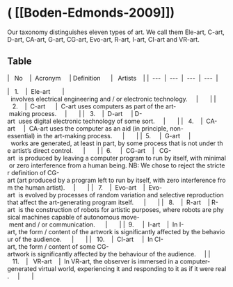 # ( [[Boden-Edmonds-2009]])


Our taxonomy distinguishes eleven types of art. We call them Ele-art, C-art, D-art, CA-art, G-art, CG-art, Evo-art, R-art, I-art, CI-art and VR-art.


  

## Table

  

|   No    |  Acronym     | Definition      |   Artists    |
|  ---  |  ---  |  ---  |  ---  | 

|   1.    |  Ele-art       |  involves electrical engineering and / or electronic technology.     |       |
|   2.    |  C-art      |  C-art uses computers as part of the art- making process.     |       |
|   3.    |  D-art     | D-art  uses digital electronic technology of some sort.     |       |
|   4.    |  CA-art     |  CA-art uses the computer as an aid (in principle, non-essential) in the art-making process.      |       |
|  5.     |  G-art     |  works are generated, at least in part, by some process that is not under the artist’s direct control.      |       |
|  6.     |  CG-art    |   CG-art  is produced by leaving a computer program to run by itself, with minimal or zero interference from a human being. NB: We chose to reject the stricter definition of CG-art (art produced by a program left to run by itself, with zero interference from the human artist).     |       |
|   7.    |  Evo-art    |  Evo-art  is evolved by processes of random variation and selective reproduction that affect the art-generating program itself.      |       |
|   8.    |  R-art    | R-art  is the construction of robots for artistic purposes, where robots are physical machines capable of autonomous move- ment and / or communication.      |       |
|  9.     |  I-art    |  In I-art, the form / content of the artwork is significantly affected by the behaviour of the audience.      |       |
|   10.    |  CI-art     |  In CI-art, the form / content of some CG-artwork is significantly affected by the behaviour of the audience.     |
|   11.    |   VR-art    |  In VR-art, the observer is immersed in a computer-generated virtual world, experiencing it and responding to it as if it were real.     |       |



